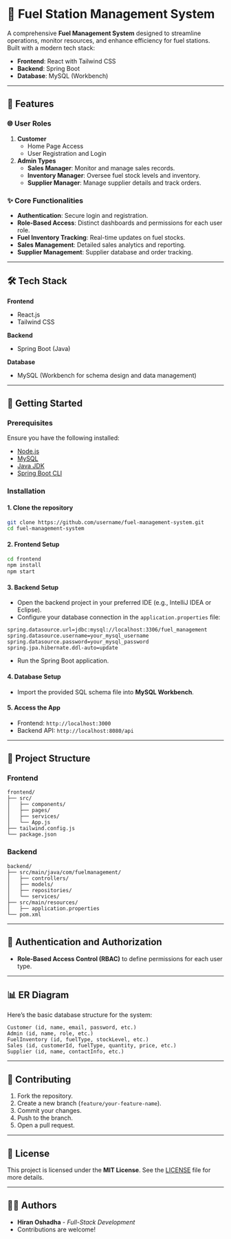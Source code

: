 
# 🚀 Fuel Station Management System  

A comprehensive **Fuel Management System** designed to streamline operations, monitor resources, and enhance efficiency for fuel stations. Built with a modern tech stack:  
- **Frontend**: React with Tailwind CSS  
- **Backend**: Spring Boot  
- **Database**: MySQL (Workbench)  

---

## 🌟 Features  

### 🌐 User Roles  
1. **Customer**  
   - Home Page Access  
   - User Registration and Login  
2. **Admin Types**  
   - **Sales Manager**: Monitor and manage sales records.  
   - **Inventory Manager**: Oversee fuel stock levels and inventory.  
   - **Supplier Manager**: Manage supplier details and track orders.  

### ✨ Core Functionalities  
- **Authentication**: Secure login and registration.  
- **Role-Based Access**: Distinct dashboards and permissions for each user role.  
- **Fuel Inventory Tracking**: Real-time updates on fuel stocks.  
- **Sales Management**: Detailed sales analytics and reporting.  
- **Supplier Management**: Supplier database and order tracking.  

---

## 🛠️ Tech Stack  

**Frontend**  
- React.js  
- Tailwind CSS  

**Backend**  
- Spring Boot (Java)  

**Database**  
- MySQL (Workbench for schema design and data management)  

---

## 🚀 Getting Started  

### Prerequisites  
Ensure you have the following installed:  
- [Node.js](https://nodejs.org/)  
- [MySQL](https://dev.mysql.com/downloads/workbench/)  
- [Java JDK](https://www.oracle.com/java/technologies/javase-downloads.html)  
- [Spring Boot CLI](https://docs.spring.io/spring-boot/docs/current/reference/html/getting-started.html)  

### Installation  

#### 1. Clone the repository  
```bash  
git clone https://github.com/username/fuel-management-system.git  
cd fuel-management-system  
```  

#### 2. Frontend Setup  
```bash  
cd frontend  
npm install  
npm start  
```  

#### 3. Backend Setup  
- Open the backend project in your preferred IDE (e.g., IntelliJ IDEA or Eclipse).  
- Configure your database connection in the `application.properties` file:  
```properties  
spring.datasource.url=jdbc:mysql://localhost:3306/fuel_management  
spring.datasource.username=your_mysql_username  
spring.datasource.password=your_mysql_password  
spring.jpa.hibernate.ddl-auto=update  
```  
- Run the Spring Boot application.  

#### 4. Database Setup  
- Import the provided SQL schema file into **MySQL Workbench**.  

#### 5. Access the App  
- Frontend: `http://localhost:3000`  
- Backend API: `http://localhost:8080/api`  

---

## 📂 Project Structure  

### Frontend  
```
frontend/  
├── src/  
│   ├── components/  
│   ├── pages/  
│   ├── services/  
│   └── App.js  
├── tailwind.config.js  
└── package.json  
```  

### Backend  
```
backend/  
├── src/main/java/com/fuelmanagement/  
│   ├── controllers/  
│   ├── models/  
│   ├── repositories/  
│   └── services/  
├── src/main/resources/  
│   ├── application.properties  
└── pom.xml  
```  

---

## 🔐 Authentication and Authorization    
- **Role-Based Access Control (RBAC)** to define permissions for each user type.  

---

## 📊 ER Diagram  
Here’s the basic database structure for the system:  

```plaintext
Customer (id, name, email, password, etc.)  
Admin (id, name, role, etc.)  
FuelInventory (id, fuelType, stockLevel, etc.)  
Sales (id, customerId, fuelType, quantity, price, etc.)  
Supplier (id, name, contactInfo, etc.)  
```  

---

## 🤝 Contributing  

1. Fork the repository.  
2. Create a new branch (`feature/your-feature-name`).  
3. Commit your changes.  
4. Push to the branch.  
5. Open a pull request.  

---

## 📜 License  
This project is licensed under the **MIT License**. See the [LICENSE](LICENSE) file for more details.  

---

## 👨‍💻 Authors  
- **Hiran Oshadha** - *Full-Stack Development*  
- Contributions are welcome!  
